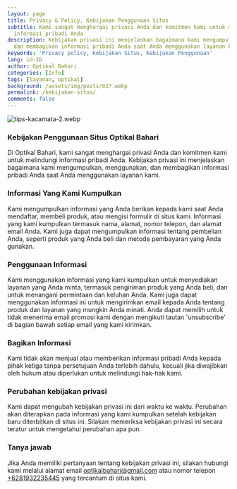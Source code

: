 ```yaml
---
layout: page
title: Privacy & Policy, Kebijakan Penggunaan Situs
subtitle: Kami sangat menghargai privasi Anda dan komitmen kami untuk melindungi
  informasi pribadi Anda
description: Kebijakan privasi ini menjelaskan bagaimana kami mengumpulkan, menggunakan,
  dan membagikan informasi pribadi Anda saat Anda menggunakan layanan kami.
keywords: 'Privacy policy, Kebijakan Situs, Kebijakan Penggunaan'
lang: id-ID
author: Optikal Bahari
categories: [Info]
tags: [layanan, optikal]
background: /assets/img/posts/027.webp
permalink: /kebijakan-situs/
comments: false
---
```


<div class="card-deck mb-3">
  <div class="card shadow p-3 mb-5 bg-white rounded">
    <img
      src="{{"/assets/img/posts/periksa-mata/periksa-mata-gratis-optikal-bahari-14.webp" | relative_url }}"
      class="card-img-top"
      alt="tips-kacamata-2.webp">
    <div class="card-body">
      <h3 class="card-title">
        Kebijakan Penggunaan Situs Optikal Bahari
      </h3>
      <p class="card-text text-left">
        Di Optikal Bahari, kami sangat menghargai privasi Anda dan komitmen kami untuk melindungi informasi pribadi Anda. Kebijakan privasi ini menjelaskan bagaimana kami mengumpulkan, menggunakan, dan membagikan informasi pribadi Anda saat Anda menggunakan layanan kami.
      </p>
      <h3 class="card-title">
        Informasi Yang Kami Kumpulkan
      </h3>
      <p class="card-text text-left">
        Kami mengumpulkan informasi yang Anda berikan kepada kami saat Anda mendaftar, membeli produk, atau mengisi formulir di situs kami. Informasi yang kami kumpulkan termasuk nama, alamat, nomor telepon, dan alamat email Anda. Kami juga dapat mengumpulkan informasi tentang pembelian Anda, seperti produk yang Anda beli dan metode pembayaran yang Anda gunakan.
      </p>
      <h3 class="card-title">
        Penggunaan Informasi
      </h3>
      <p class="card-text text-left">
        Kami menggunakan informasi yang kami kumpulkan untuk menyediakan layanan yang Anda minta, termasuk pengiriman produk yang Anda beli, dan untuk menangani permintaan dan keluhan Anda. Kami juga dapat menggunakan informasi ini untuk mengirimkan email kepada Anda tentang produk dan layanan yang mungkin Anda minati. Anda dapat memilih untuk tidak menerima email promosi kami dengan mengikuti tautan 'unsubscribe' di bagian bawah setiap email yang kami kirimkan.
      </p>
      <h3 class="card-title">
        Bagikan Informasi
      </h3>
      <p class="card-text text-left">
        Kami tidak akan menjual atau memberikan informasi pribadi Anda kepada pihak ketiga tanpa persetujuan Anda terlebih dahulu, kecuali jika diwajibkan oleh hukum atau diperlukan untuk melindungi hak-hak kami.
      </p>
      <h3 class="card-title">
        Perubahan kebijakan privasi
      </h3>
      <p class="card-text text-left">
        Kami dapat mengubah kebijakan privasi ini dari waktu ke waktu. Perubahan akan diterapkan pada informasi yang kami kumpulkan setelah kebijakan baru diterbitkan di situs ini. Silakan memeriksa kebijakan privasi ini secara teratur untuk mengetahui perubahan apa pun.
      </p>
      <h3 class="card-title">
        Tanya jawab
      </h3>
      <p class="card-text text-left">
        Jika Anda memiliki pertanyaan tentang kebijakan privasi ini, silakan hubungi kami melalui alamat email
        <a href="mailto:optikalbahari@gmail.com">optikalbahari@gmail.com</a>
        atau nomor telepon
        <a
          href="https://api.whatsapp.com/send?phone=6281932235445&text=Hallo%2C+saya+butuh+informasi+lebih+lanjut+mengenai+Optikal+Bahari"
          id="WhatsAppClick"
          class="WhatsAppCall"
          title="Call WhatsApp">+6281932235445</a>
        yang tercantum di situs kami.
      </p>
    </div>
  </div>
</div>
